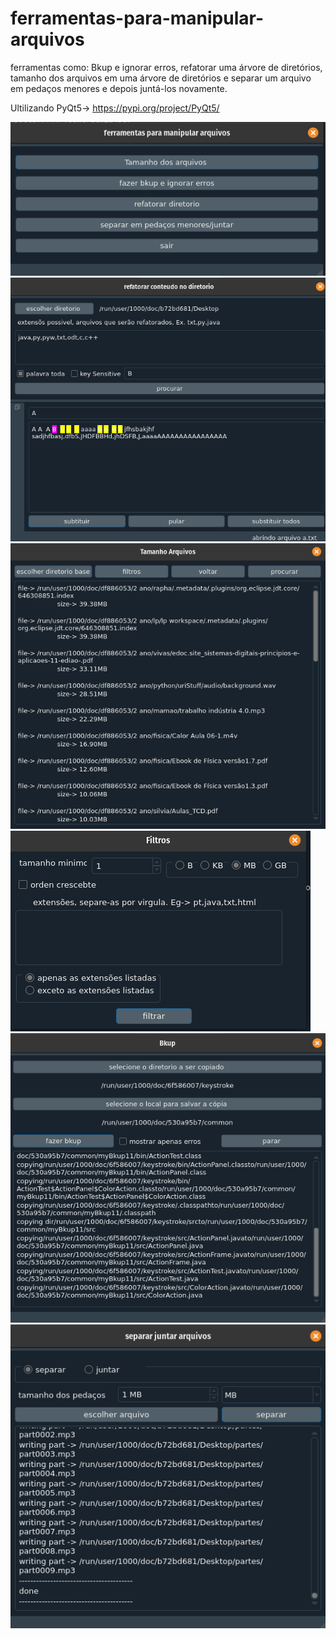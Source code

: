 # ferramentas-para-manipular-arquivos
ferramentas como: Bkup e ignorar erros, refatorar uma árvore de diretórios,
tamanho dos arquivos em uma  árvore de diretórios e separar um arquivo em pedaços menores e depois juntá-los novamente.

Ultilizando PyQt5-> https://pypi.org/project/PyQt5/

![Menu.png](https://github.com/daviporto/ferramentas-para-manipular-arquivos/blob/master/prints/Menu.png?raw=true)
![RefatorarDiretorio.png](https://github.com/daviporto/ferramentas-para-manipular-arquivos/blob/master/prints/RefatorarDiretorio.png?raw=true)
![TamanhoArquivos.png](https://github.com/daviporto/ferramentas-para-manipular-arquivos/blob/master/prints/TamanhoArquivos.png?raw=true)
![Filtros.png](https://github.com/daviporto/ferramentas-para-manipular-arquivos/blob/master/prints/Filtros.png?raw=true)
![Bkup.png](https://github.com/daviporto/ferramentas-para-manipular-arquivos/blob/master/prints/Bkup.png?raw=true)
![SepararJuntar.png](https://github.com/daviporto/ferramentas-para-manipular-arquivos/blob/master/prints/SepararJuntar.png?raw=true)
